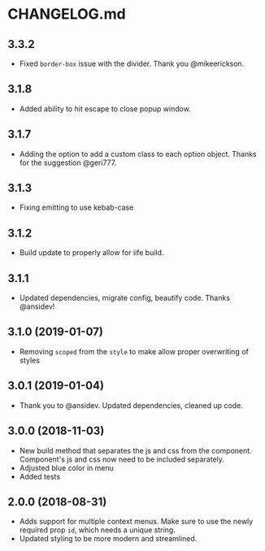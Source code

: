 # CHANGELOG.md

## 3.3.2

- Fixed `border-box` issue with the divider. Thank you @mikeerickson.

## 3.1.8

- Added ability to hit escape to close popup window.

## 3.1.7

- Adding the option to add a custom class to each option object. Thanks for the suggestion @geri777.

## 3.1.3

- Fixing emitting to use kebab-case

## 3.1.2

- Build update to properly allow for iife build.

## 3.1.1

- Updated dependencies, migrate config, beautify code. Thanks @ansidev!

## 3.1.0 (2019-01-07)

- Removing `scoped` from the `style` to make allow proper overwriting of styles

## 3.0.1 (2019-01-04)

- Thank you to @ansidev. Updated dependencies, cleaned up code.

## 3.0.0 (2018-11-03)

- New build method that separates the js and css from the component. Component's js and css now need to be included separately.
- Adjusted blue color in menu
- Added tests

## 2.0.0 (2018-08-31)

- Adds support for multiple context menus. Make sure to use the newly required prop `id`, which needs a unique string.
- Updated styling to be more modern and streamlined.

